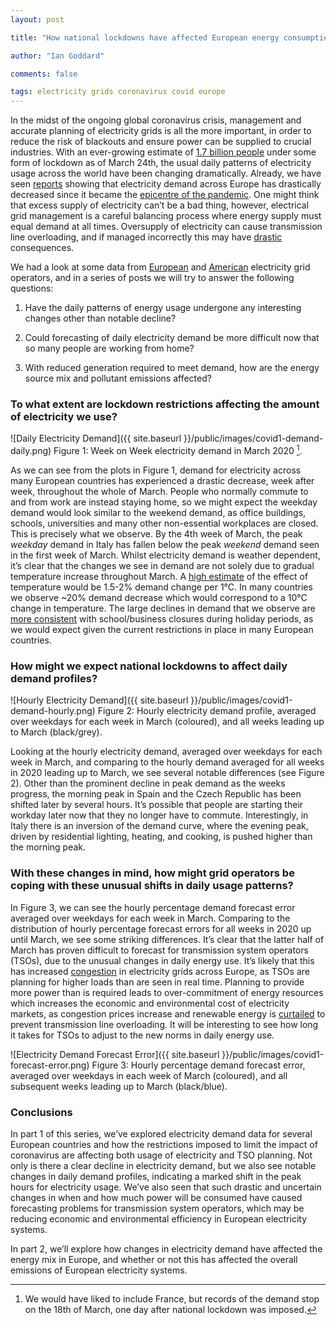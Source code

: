 ```yaml
---
layout: post

title: "How national lockdowns have affected European energy consumption and electricity system planning"

author: "Ian Goddard"

comments: false

tags: electricity grids coronavirus covid europe
---
```


In the midst of the ongoing global coronavirus crisis, management and accurate planning of electricity grids is all the more important, in order to reduce the risk of blackouts and ensure power can be supplied to crucial industries.
With an ever-growing estimate of [1.7 billion people](https://www.theguardian.com/world/2020/mar/24/nearly-20-of-global-population-under-coronavirus-lockdown) under some form of lockdown as of March 24th, the usual daily patterns of electricity usage across the world have been changing dramatically.
Already, we have seen [reports](https://ember-climate.org/project/coronavirus_electricity_demand/) showing that electricity demand across Europe has drastically decreased since it became the [epicentre of the pandemic](https://ember-climate.org/project/coronavirus_electricity_demand/).
One might think that excess supply of electricity can’t be a bad thing, however, electrical grid management is a careful balancing process where energy supply must equal demand at all times.
Oversupply of electricity can cause transmission line overloading, and if managed incorrectly this may have [drastic](https://www.researchgate.net/publication/224311606_Analysis_of_the_blackout_in_Europe_on_November_4_2006) consequences.

We had a look at some data from [European](https://transparency.entsoe.eu/dashboard/show) and [American](https://www.eia.gov/beta/electricity/gridmonitor/dashboard/electric_overview/US48/US48) electricity grid operators, and in a series of posts we will try to answer the following questions:

1) Have the daily patterns of energy usage undergone any interesting changes other than notable decline?

2) Could forecasting of daily electricity demand be more difficult now that so many people are working from home?

3) With reduced generation required to meet demand, how are the energy source mix and pollutant emissions affected?


###  To what extent are lockdown restrictions affecting the amount of electricity we use?

![Daily Electricity Demand]({{ site.baseurl }}/public/images/covid1-demand-daily.png)
Figure 1: Week on Week electricity demand in March 2020 [^1].

[^1]: We would have liked to include France, but records of the demand stop on the 18th of March, one day after national lockdown was imposed.

As we can see from the plots in Figure 1, demand for electricity across many European countries has experienced a drastic decrease, week after week, throughout the whole of March.
People who normally commute to and from work are instead staying home, so we might expect the weekday demand would look similar to the weekend demand, as office buildings, schools, universities and many other non-essential workplaces are closed.
This is precisely what we observe. By the 4th week of March, the peak _weekday_ demand in Italy has fallen below the peak _weekend_ demand seen in the first week of March.
Whilst electricity demand is weather dependent, it’s clear that the changes we see in demand are not solely due to gradual temperature increase throughout March.
A [high estimate](https://iopscience.iop.org/article/10.1088/1748-9326/11/11/114015) of the effect of temperature would be 1.5-2% demand change per 1°C.
In many countries we observe ~20% demand decrease which would correspond to a 10°C change in temperature. The large declines in demand that we observe are [more consistent](https://www.sciencedirect.com/science/article/pii/S0306261918311437) with school/business closures during holiday periods, as we would expect given the current restrictions in place in many European countries.


### How might we expect national lockdowns to affect daily demand profiles?

![Hourly Electricity Demand]({{ site.baseurl }}/public/images/covid1-demand-hourly.png)
Figure 2:  Hourly electricity demand profile, averaged over weekdays for each week in March (coloured), and all weeks leading up to March (black/grey).

Looking at the hourly electricity demand, averaged over weekdays for each week in March, and comparing to the hourly demand averaged for all weeks in 2020 leading up to March, we see several notable differences (see Figure 2).
Other than the prominent decline in peak demand as the weeks progress, the morning peak in Spain and the Czech Republic has been shifted later by several hours.
It’s possible that people are starting their workday later now that they no longer have to commute.
Interestingly, in Italy there is an inversion of the demand curve, where the evening peak, driven by residential lighting, heating, and cooking, is pushed higher than the morning peak.

### With these changes in mind, how might grid operators be coping with these unusual shifts in daily usage patterns?

In Figure 3, we can see the hourly percentage demand forecast error averaged over weekdays for each week in March.
Comparing to the distribution of hourly percentage forecast errors for all weeks in 2020 up until March, we see some striking differences.
It’s clear that the latter half of March has proven difficult to forecast for transmission system operators (TSOs), due to the unusual changes in daily energy use.
It’s likely that this has increased [congestion](https://www.nrg.com/insights/energy-education/transmission-congestion---constraints.html) in electricity grids across Europe, as TSOs are planning for higher loads than are seen in real time.
Planning to provide more power than is required leads to over-commitment of energy resources which increases the economic and environmental cost of electricity markets, as congestion prices increase and renewable energy is [curtailed](https://leveltenenergy.com/blog/ppa-risk-management/renewable-energy-curtailment/) to prevent transmission line overloading.
It will be interesting to see how long it takes for TSOs to adjust to the new norms in daily energy use.

![Electricity Demand Forecast Error]({{ site.baseurl }}/public/images/covid1-forecast-error.png)
Figure 3: Hourly percentage demand forecast error, averaged over weekdays in each week of March (coloured), and all subsequent weeks leading up to March (black/blue).



### Conclusions

In part 1 of this series, we’ve explored electricity demand data for several European countries and how the restrictions imposed to limit the impact of coronavirus are affecting both usage of electricity and TSO planning.
Not only is there a clear decline in electricity demand, but we also see notable changes in daily demand profiles, indicating a marked shift in the peak hours for electricity usage.
We’ve also seen that such drastic and uncertain changes in when and how much power will be consumed have caused forecasting problems for transmission system operators, which may be reducing economic and environmental efficiency in European electricity systems.

In part 2, we’ll explore how changes in electricity demand have affected the energy mix in Europe, and whether or not this has affected the overall emissions of European electricity systems.
